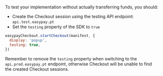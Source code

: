 To test your implementation without actually transferring funds, you should:

- Create the Checkout session using the testing API endpoint: `api.test.easypay.pt`
- Set the `testing` property of the SDK to `true`

```javascript
easypayCheckout.startCheckout(manifest, {
  display: 'popup',
  testing: true,
})
```

Remember to remove the `testing` property when switching to the `api.prod.easypay.pt` endpoint, otherwise Checkout will be unable to find the created Checkout sessions.
